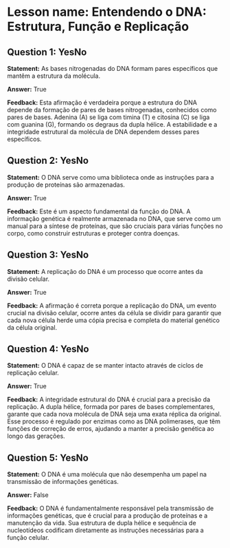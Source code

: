 # Lesson name: Entendendo o DNA: Estrutura, Função e Replicação

## Question 1: YesNo

**Statement:** As bases nitrogenadas do DNA formam pares específicos que mantêm a estrutura da molécula.

**Answer:** True

**Feedback:**
Esta afirmação é verdadeira porque a estrutura do DNA depende da formação de pares de bases nitrogenadas, conhecidos como pares de bases. Adenina (A) se liga com timina (T) e citosina (C) se liga com guanina (G), formando os degraus da dupla hélice. A estabilidade e a integridade estrutural da molécula de DNA dependem desses pares específicos.


## Question 2: YesNo

**Statement:** O DNA serve como uma biblioteca onde as instruções para a produção de proteínas são armazenadas.

**Answer:** True

**Feedback:**
Este é um aspecto fundamental da função do DNA. A informação genética é realmente armazenada no DNA, que serve como um manual para a síntese de proteínas, que são cruciais para várias funções no corpo, como construir estruturas e proteger contra doenças.


## Question 3: YesNo

**Statement:** A replicação do DNA é um processo que ocorre antes da divisão celular.

**Answer:** True

**Feedback:**
A afirmação é correta porque a replicação do DNA, um evento crucial na divisão celular, ocorre antes da célula se dividir para garantir que cada nova célula herde uma cópia precisa e completa do material genético da célula original.


## Question 4: YesNo

**Statement:** O DNA é capaz de se manter intacto através de ciclos de replicação celular.

**Answer:** True

**Feedback:**
A integridade estrutural do DNA é crucial para a precisão da replicação. A dupla hélice, formada por pares de bases complementares, garante que cada nova molécula de DNA seja uma exata réplica da original. Esse processo é regulado por enzimas como as DNA polimerases, que têm funções de correção de erros, ajudando a manter a precisão genética ao longo das gerações.


## Question 5: YesNo

**Statement:** O DNA é uma molécula que não desempenha um papel na transmissão de informações genéticas.

**Answer:** False

**Feedback:**
O DNA é fundamentalmente responsável pela transmissão de informações genéticas, que é crucial para a produção de proteínas e a manutenção da vida. Sua estrutura de dupla hélice e sequência de nucleotídeos codificam diretamente as instruções necessárias para a função celular.

